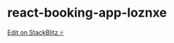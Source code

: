 # react-booking-app-loznxe

[Edit on StackBlitz ⚡️](https://stackblitz.com/edit/react-booking-app-loznxe)